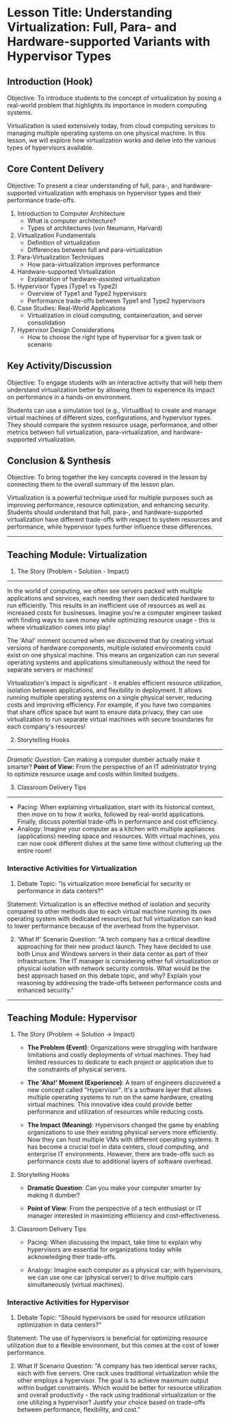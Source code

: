# Lesson Title: Understanding Virtualization: Full, Para- and Hardware-supported Variants with Hypervisor Types

## Introduction (Hook)
Objective: To introduce students to the concept of virtualization by posing a real-world problem that highlights its importance in modern computing systems.

Virtualization is used extensively today, from cloud computing services to managing multiple operating systems on one physical machine. In this lesson, we will explore how virtualization works and delve into the various types of hypervisors available.

## Core Content Delivery
Objective: To present a clear understanding of full, para-, and hardware-supported virtualization with emphasis on hypervisor types and their performance trade-offs.

1. Introduction to Computer Architecture
    - What is computer architecture?
    - Types of architectures (von Neumann, Harvard)
2. Virtualization Fundamentals
    - Definition of virtualization
    - Differences between full and para-virtualization
3. Para-Virtualization Techniques
    - How para-virtualization improves performance
4. Hardware-supported Virtualization
    - Explanation of hardware-assisted virtualization
5. Hypervisor Types (Type1 vs Type2)
    - Overview of Type1 and Type2 hypervisors
    - Performance trade-offs between Type1 and Type2 hypervisors
6. Case Studies: Real-World Applications
    - Virtualization in cloud computing, containerization, and server consolidation
7. Hypervisor Design Considerations
    - How to choose the right type of hypervisor for a given task or scenario

## Key Activity/Discussion
Objective: To engage students with an interactive activity that will help them understand virtualization better by allowing them to experience its impact on performance in a hands-on environment.

Students can use a simulation tool (e.g., VirtualBox) to create and manage virtual machines of different sizes, configurations, and hypervisor types. They should compare the system resource usage, performance, and other metrics between full virtualization, para-virtualization, and hardware-supported virtualization. 

## Conclusion & Synthesis
Objective: To bring together the key concepts covered in the lesson by connecting them to the overall summary of the lesson plan.

Virtualization is a powerful technique used for multiple purposes such as improving performance, resource optimization, and enhancing security. Students should understand that full, para-, and hardware-supported virtualization have different trade-offs with respect to system resources and performance, while hypervisor types further influence these differences.


---

## Teaching Module: Virtualization
1. The Story (Problem - Solution - Impact)
---------------------------------------

In the world of computing, we often see servers packed with multiple applications and services, each needing their own dedicated hardware to run efficiently. This results in an inefficient use of resources as well as increased costs for businesses. Imagine you're a computer engineer tasked with finding ways to save money while optimizing resource usage - this is where virtualization comes into play!

The 'Aha!' moment occurred when we discovered that by creating virtual versions of hardware components, multiple isolated environments could exist on one physical machine. This means an organization can run several operating systems and applications simultaneously without the need for separate servers or machines!

Virtualization's impact is significant - it enables efficient resource utilization, isolation between applications, and flexibility in deployment. It allows running multiple operating systems on a single physical server, reducing costs and improving efficiency. For example, if you have two companies that share office space but want to ensure data privacy, they can use virtualization to run separate virtual machines with secure boundaries for each company's resources!

2. Storytelling Hooks
-------------------
*Dramatic Question:* Can making a computer dumber actually make it smarter?
**Point of View:** From the perspective of an IT administrator trying to optimize resource usage and costs within limited budgets.

3. Classroom Delivery Tips
-------------------------
- Pacing: When explaining virtualization, start with its historical context, then move on to how it works, followed by real-world applications. Finally, discuss potential trade-offs in performance and cost efficiency. 
- Analogy: Imagine your computer as a kitchen with multiple appliances (applications) needing space and resources. With virtual machines, you can now cook different dishes at the same time without cluttering up the entire room!

### Interactive Activities for Virtualization
1. Debate Topic: "Is virtualization more beneficial for security or performance in data centers?"

Statement: Virtualization is an effective method of isolation and security compared to other methods due to each virtual machine running its own operating system with dedicated resources, but full virtualization can lead to lower performance because of the overhead from the hypervisor. 

2. 'What If' Scenario Question: "A tech company has a critical deadline approaching for their new product launch. They have decided to use both Linux and Windows servers in their data center as part of their infrastructure. The IT manager is considering either full virtualization or physical isolation with network security controls. What would be the best approach based on this debate topic, and why? Explain your reasoning by addressing the trade-offs between performance costs and enhanced security."


---

## Teaching Module: Hypervisor
1. The Story (Problem -> Solution -> Impact)
   - **The Problem (Event)**: Organizations were struggling with hardware limitations and costly deployments of virtual machines. They had limited resources to dedicate to each project or application due to the constraints of physical servers.
   
   - **The 'Aha!' Moment (Experience)**: A team of engineers discovered a new concept called "Hypervisor". It's a software layer that allows multiple operating systems to run on the same hardware, creating virtual machines. This innovative idea could provide better performance and utilization of resources while reducing costs.
   
   - **The Impact (Meaning)**: Hypervisors changed the game by enabling organizations to use their existing physical servers more efficiently. Now they can host multiple VMs with different operating systems. It has become a crucial tool in data centers, cloud computing, and enterprise IT environments. However, there are trade-offs such as performance costs due to additional layers of software overhead.

2. Storytelling Hooks
   - **Dramatic Question**: Can you make your computer smarter by making it dumber? 
   
   - **Point of View**: From the perspective of a tech enthusiast or IT manager interested in maximizing efficiency and cost-effectiveness.

3. Classroom Delivery Tips
   - Pacing: When discussing the impact, take time to explain why hypervisors are essential for organizations today while acknowledging their trade-offs. 
   
   - Analogy: Imagine each computer as a physical car; with hypervisors, we can use one car (physical server) to drive multiple cars simultaneously (virtual machines).

### Interactive Activities for Hypervisor
1. Debate Topic: "Should hypervisors be used for resource utilization optimization in data centers?"

Statement: The use of hypervisors is beneficial for optimizing resource utilization due to a flexible environment, but this comes at the cost of lower performance.

2. What If Scenario Question: 
"A company has two identical server racks, each with five servers. One rack uses traditional virtualization while the other employs a hypervisor. The goal is to achieve maximum output within budget constraints. Which would be better for resource utilization and overall productivity - the rack using traditional virtualization or the one utilizing a hypervisor? Justify your choice based on trade-offs between performance, flexibility, and cost."